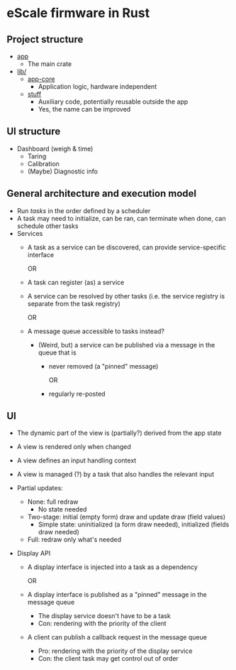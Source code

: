 # eScale firmware in Rust

## Project structure

- [app](./app/)
  - The main crate
- [lib/](./lib/)
  - [app-core](./lib/app-core/)
    - Application logic, hardware independent
  - [stuff](./lib/stuff/)
    - Auxiliary code, potentially reusable outside the app
    - Yes, the name can be improved

## UI structure

- Dashboard (weigh & time)
  - Taring
  - Calibration
  - (Maybe) Diagnostic info

## General architecture and execution model

- Run _tasks_ in the order defined by a scheduler
- A task may need to initialize, can be ran, can terminate when done, can schedule other tasks
- Services
  - A task as a service can be discovered, can provide service-specific interface

    OR
  - A task can register (as) a service
  - A service can be resolved by other tasks
    (i.e. the service registry is separate from the task registry)

    OR
  - A message queue accessible to tasks instead?
    - (Weird, but) a service can be published via a message in the queue that is
      - never removed (a "pinned" message)

        OR
      - regularly re-posted

## UI

- The dynamic part of the view is (partially?) derived from the app state
- A view is rendered only when changed
- A view defines an input handling context
- A view is managed (?) by a task that also handles the relevant input

- Partial updates:
  - None: full redraw
    - No state needed
  - Two-stage: initial (empty form) draw and update draw (field values)
    - Simple state: uninitialized (a form draw needed), initialized (fields draw needed)
  - Full: redraw only what's needed

- Display API
  - A display interface is injected into a task as a dependency

    OR
  - A display interface is published as a "pinned" message in the message queue
    - The display service doesn't have to be a task
    - Con: rendering with the priority of the client
  - A client can publish a callback request in the message queue
    - Pro: rendering with the priority of the display service
    - Con: the client task may get control out of order
